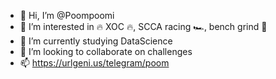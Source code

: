 - 👋 Hi, I’m @Poompoomi
- 👀 I’m interested in 🔥 XOC 🔥, SCCA racing 🏎️, bench grind 💪
- 🌱 I’m currently studying DataScience
- 💞️ I’m looking to collaborate on challenges
- 📫 https://urlgeni.us/telegram/poom
